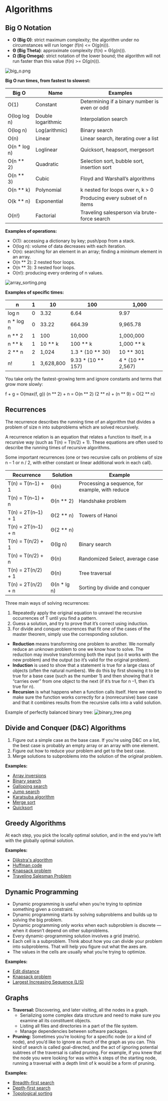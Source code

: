 # Algorithms

## Big O Notation

- **O (Big O)**: strict maximum complexity; the algorithm under no circumstances will run longer (f(n) <= O(g(n))).
- **Θ (Big Theta)**: approximate complexity (f(n) = Θ(g(n))).
- **Ω (Big Omega)**: strict notation of the lower bound; the algorithm will not run faster than this value (f(n) >= Ω(g(n))).

![big_o.png](https://raw.githubusercontent.com/kooznitsa/python_algorithms/main/images/big_o.png)

**Big O run times, from fastest to slowest:**

| Big O         | Name               | Examples                                      |
| ------------- | ------------------ | --------------------------------------------- |
| O(1)          | Constant           | Determining if a binary number is even or odd |
| O(log log n)  | Double logarithmic | Interpolation search                          |
| O(log n)      | Log(arithmic)      | Binary search                                 |
| O(n)          | Linear             | Linear search, iterating over a list          |
| O(n \* log n) | Loglinear          | Quicksort, heapsort, mergesort                |
| O(n \*\* 2)   | Quadratic          | Selection sort, bubble sort, insertion sort   |
| O(n \*\* 3)   | Cubic              | Floyd and Warshall’s algorithms               |
| O(n \*\* k)   | Polynomial         | k nested for loops over n, k > 0              |
| O(k \*\* n)   | Exponential        | Producing every subset of n items             |
| O(n!)         | Factorial          | Traveling salesperson via brute-force search  |

**Examples of operations:**

- O(1): accessing a dictionary by key; push/pop from a stack.
- O(log n): volume of data decreases with each iteration.
- O(n): searching for an element in an array; finding a minimum element in an array.
- O(n \*\* 2): 2 nested foor loops.
- O(n \*\* 3): 3 nested foor loops.
- O(n!): producing every ordering of n values.

![array_sorting.png](https://raw.githubusercontent.com/kooznitsa/python_algorithms/main/images/array_sorting.png)

**Examples of specific times:**

| n          | 1   | 10        | 100                   | 1,000                |
| ---------- | --- | --------- | --------------------- | -------------------- |
| log n      | 0   | 3.32      | 6.64                  | 9.97                 |
| n \* log n | 0   | 33.22     | 664.39                | 9,965.78             |
| n \*\* 2   | 1   | 100       | 10,000                | 1,000,000            |
| n \*\* k   | 1   | 10 \*\* k | 100 \*\* k            | 1,000 \*\* k         |
| 2 \*\* n   | 2   | 1,024     | 1.3 \* (10 \*\* 30)   | 10 \*\* 301          |
| n!         | 1   | 3,628,800 | 9.33 \* (10 \*\* 157) | 4 \* (10 \*\* 2,567) |

You take only the fastest-growing term and ignore constants and terms that grow more slowly:

f + g = O(max(f, g))
(n ** 2) + n = O(n ** 2)
(2 ** n) + (n ** 9) = O(2 \*\* n)

## Recurrences

The recurrence describes the running time of an algorithm that divides a problem of size n into subproblems which are solved recursively.

A recurrence relation is an equation that relates a function to itself, in a recursive way (such as T(n) = T(n/2) + 1). These equations are often used to describe the running times of recursive algorithms.

Some important recurrences (one or two recursive calls on problems of size n – 1 or n / 2, with either constant or linear additional work in each call).

| Recurrence         | Solution     | Example                                         |
| ------------------ | ------------ | ----------------------------------------------- |
| T(n) = T(n–1) + 1  | Θ(n)         | Processing a sequence, for example, with reduce |
| T(n) = T(n–1) + n  | Θ(n \*\* 2)  | Handshake problem                               |
| T(n) = 2T(n–1) + 1 | Θ(2 \*\* n)  | Towers of Hanoi                                 |
| T(n) = 2T(n–1) + n | Θ(2 \*\* n)  |                                                 |
| T(n) = T(n/2) + 1  | Θ(lg n)      | Binary search                                   |
| T(n) = T(n/2) + n  | Θ(n)         | Randomized Select, average case                 |
| T(n) = 2T(n/2) + 1 | Θ(n)         | Tree traversal                                  |
| T(n) = 2T(n/2) + n | Θ(n \* lg n) | Sorting by divide and conquer                   |

Three main ways of solving recurrences:

1. Repeatedly apply the original equation to unravel the recursive occurrences of T until you find a pattern.
2. Guess a solution, and try to prove that it’s correct using induction.
3. For divide and conquer recurrences that fit one of the cases of the master theorem, simply use the corresponding solution.

- **Reduction** means transforming one problem to another. We normally reduce an unknown problem to one we know how to solve. The reduction may involve transforming both the input (so it works with the new problem) and the output (so it’s valid for the original problem).
- **Induction** is used to show that a statement is true for a large class of objects (often the natural numbers). We do this by first showing it to be true for a base case (such as the number 1) and then showing that it “carries over” from one object to the next (if it’s true for n –1, then it’s true for n).
- **Recursion** is what happens when a function calls itself. Here we need to make sure the function works correctly for a (nonrecursive) base case and that it combines results from the recursive calls into a valid solution.

Example of perfectly balanced binary tree:
![binary_tree.png](https://raw.githubusercontent.com/kooznitsa/python_algorithms/main/images/binary_tree.png)

## Divide and Conquer (D&C) Algorithms

1. Figure out a simple case as the base case. If you're using D&C on a list, the best case is probably an empty array or an array with one element.
2. Figure out how to reduce your problem and get to the best case.
3. Merge solutions to subproblems into the solution of the original problem.

**Examples:**

- [Array inversions](https://github.com/kooznitsa/python_algorithms/blob/main/other/array_inversions.py)
- [Binary search](https://github.com/kooznitsa/python_algorithms/blob/main/searching/binary_search.py)
- [Galloping search](https://github.com/kooznitsa/python_algorithms/blob/main/searching/galloping_search.py)
- [Jump search](https://github.com/kooznitsa/python_algorithms/blob/main/searching/jump_search.py)
- [Karatsuba algorithm](https://github.com/kooznitsa/python_algorithms/blob/main/other/karatsuba.py)
- [Merge sort](https://github.com/kooznitsa/python_algorithms/blob/main/sorting/merge_sort.py)
- [Quicksort](https://github.com/kooznitsa/python_algorithms/blob/main/sorting/quicksort.py)

## Greedy Algorithms

At each step, you pick the locally optimal solution, and in the end you’re left with the globally optimal solution.

**Examples:**

- [Dijkstra's algorithm](https://github.com/kooznitsa/python_algorithms/blob/main/searching/dijkstra.py)
- [Huffman code](https://github.com/kooznitsa/python_algorithms/blob/main/greedy/huffman.py)
- [Knapsack problem](https://github.com/kooznitsa/python_algorithms/blob/main/greedy/knapsack.py)
- [Traveling Salesman Problem](https://github.com/kooznitsa/python_algorithms/blob/main/greedy/tsp.py)

## Dynamic Programming

- Dynamic programming is useful when you’re trying to optimize something given a constraint.
- Dynamic programming starts by solving subproblems and builds up to solving the big problem.
- Dynamic programming only works when each subproblem is discrete — when it doesn’t depend on other subproblems.
- Every dynamic-programming solution involves a grid (matrix).
- Each cell is a subproblem. Think about how you can divide your problem into subproblems. That will help you figure out what the axes are.
- The values in the cells are usually what you’re trying to optimize.

**Examples:**

- [Edit distance](https://github.com/kooznitsa/python_algorithms/blob/main/dynamic/edit_distance.py)
- [Knapsack problem](https://github.com/kooznitsa/python_algorithms/blob/main/dynamic/knapsack.py)
- [Largest Increasing Sequence (LIS)](https://github.com/kooznitsa/python_algorithms/blob/main/dynamic/lis.py)

## Graphs

- **Traversal:** Discovering, and later visiting, all the nodes in a graph.
  - Serializing some complex data structure and need to make sure you examine all its constituent objects.
  - Listing all files and directories in a part of the file system.
  - Manage dependencies between software packages.
- **Pruning:** Sometimes you’re looking for a specific node (or a kind of node), and you’d like to ignore as much of the graph as you can. This kind of search is called goal-directed, and the act of ignoring potential subtrees of the traversal is called pruning. For example, if you knew that the node you were looking for was within k steps of the starting node, running a traversal with a depth limit of k would be a form of pruning.

**Examples:**

- [Breadth-first search](https://github.com/kooznitsa/python_algorithms/blob/main/searching/breadth_first_search.py)
- [Depth-first search](https://github.com/kooznitsa/python_algorithms/blob/main/searching/depth_first_search.py)
- [Topological sorting](https://github.com/kooznitsa/python_algorithms/blob/main/sorting/topsort.py)